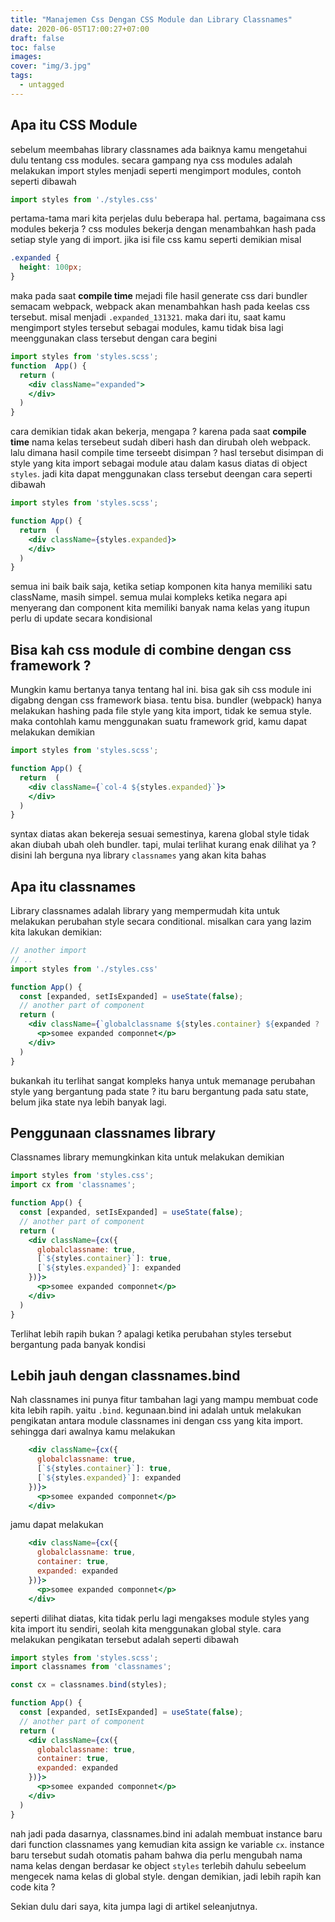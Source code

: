 ```yaml
---
title: "Manajemen Css Dengan CSS Module dan Library Classnames"
date: 2020-06-05T17:00:27+07:00
draft: false
toc: false
images:
cover: "img/3.jpg"
tags:
  - untagged
---
```


## Apa itu CSS Module

sebelum meembahas library classnames  ada baiknya kamu mengetahui dulu tentang css modules. secara gampang nya css modules adalah melakukan import styles menjadi seperti mengimport modules, contoh seperti dibawah
```jsx
import styles from './styles.css'
```

pertama-tama  mari kita perjelas dulu beberapa hal. pertama, bagaimana css modules bekerja ? css modules bekerja dengan menambahkan hash pada setiap style yang di import. jika  isi file  css kamu seperti demikian misal
```css
.expanded {
  height: 100px;
}
```
maka pada saat **compile time** mejadi file hasil generate css dari bundler semacam webpack, webpack akan menambahkan hash pada keelas css tersebut. misal menjadi `.expanded_131321`. maka dari itu, saat kamu mengimport styles tersebut sebagai modules, kamu tidak bisa lagi meenggunakan class tersebut dengan cara begini
```jsx
import styles from 'styles.scss';
function  App() {
  return (
    <div className="expanded">
    </div>
  )
}
```
cara demikian tidak akan bekerja, mengapa ? karena pada saat **compile time** nama kelas tersebeut sudah diberi hash dan dirubah oleh webpack. lalu  dimana hasil compile time terseebt disimpan ? hasl tersebut disimpan di style yang kita import sebagai module atau dalam kasus diatas di object `styles`. jadi kita dapat menggunakan class tersebut deengan cara seperti dibawah
```jsx
import styles from 'styles.scss';

function App() {
  return  (
    <div className={styles.expanded}>
    </div>
  )
}
```
semua ini baik baik saja, ketika setiap komponen kita hanya  memiliki satu className, masih  simpel. semua mulai kompleks ketika negara api menyerang dan component kita memiliki banyak nama kelas yang itupun perlu di update secara kondisional

## Bisa kah css module di combine dengan css framework ?
Mungkin kamu bertanya  tanya tentang hal ini. bisa gak sih  css module ini digabng  dengan css framework biasa. tentu bisa. bundler (webpack) hanya melakukan hashing pada file style yang kita import, tidak ke semua style. maka contohlah kamu menggunakan suatu framework grid, kamu dapat melakukan demikian
```jsx
import styles from 'styles.scss';

function App() {
  return  (
    <div className={`col-4 ${styles.expanded}`}>
    </div>
  )
}
```
syntax diatas akan bekereja sesuai semestinya, karena global style tidak akan diubah ubah oleh bundler. tapi, mulai terlihat kurang enak dilihat ya ? disini lah berguna nya library `classnames` yang akan kita bahas

## Apa itu classnames
Library classnames adalah library yang mempermudah kita untuk melakukan perubahan style secara conditional. misalkan cara yang lazim kita lakukan demikian:
```jsx
// another import 
// ..
import styles from './styles.css'

function App() {
  const [expanded, setIsExpanded] = useState(false);
  // another part of component
  return (
    <div className={`globalclassname ${styles.container} ${expanded ? : styles.expanded: ''}`}>
      <p>somee expanded componnet</p>
    </div>
  )
}
```
bukankah itu terlihat sangat kompleks hanya untuk memanage perubahan style yang bergantung pada state ? itu baru bergantung pada satu state, belum jika state  nya lebih banyak lagi.

## Penggunaan classnames library
Classnames library memungkinkan kita untuk melakukan demikian
```jsx
import styles from 'styles.css';
import cx from 'classnames';

function App() {
  const [expanded, setIsExpanded] = useState(false);
  // another part of component
  return (
    <div className={cx({
      globalclassname: true,
      [`${styles.container}`]: true,
      [`${styles.expanded}`]: expanded
    })}>
      <p>somee expanded componnet</p>
    </div>
  )
}
```
Terlihat lebih rapih bukan ? apalagi ketika perubahan styles tersebut bergantung pada banyak kondisi

## Lebih jauh dengan classnames.bind

Nah classnames ini punya fitur tambahan lagi yang mampu membuat code kita lebih rapih. yaitu `.bind`. kegunaan.bind ini adalah untuk melakukan pengikatan antara module classnames ini dengan css yang kita import. sehingga dari awalnya kamu melakukan
```jsx
    <div className={cx({
      globalclassname: true,
      [`${styles.container}`]: true,
      [`${styles.expanded}`]: expanded
    })}>
      <p>somee expanded componnet</p>
    </div>
```
jamu dapat melakukan
```jsx
    <div className={cx({
      globalclassname: true,
      container: true,
      expanded: expanded
    })}>
      <p>somee expanded componnet</p>
    </div>
```
seperti dilihat diatas, kita tidak perlu lagi mengakses module styles yang kita import itu  sendiri, seolah kita menggunakan global style. cara melakukan pengikatan tersebut adalah seperti dibawah

```jsx
import styles from 'styles.scss';
import classnames from 'classnames';

const cx = classnames.bind(styles);

function App() {
  const [expanded, setIsExpanded] = useState(false);
  // another part of component
  return (
    <div className={cx({
      globalclassname: true,
      container: true,
      expanded: expanded
    })}>
      <p>somee expanded componnet</p>
    </div>
  )
}
```

nah jadi pada dasarnya, classnames.bind ini adalah membuat instance baru dari function classnames yang kemudian kita assign ke variable `cx`. instance baru tersebut sudah otomatis paham bahwa dia perlu mengubah nama nama kelas dengan berdasar ke object `styles` terlebih dahulu sebeelum mengecek nama kelas di global style. 
dengan demikian, jadi lebih rapih kan code kita ?

Sekian dulu dari saya, kita jumpa lagi di artikel seleanjutnya.